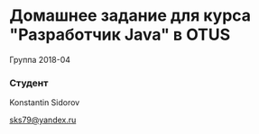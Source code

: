 # Домашнее задание для курса "Разработчик Java" в OTUS

Группа 2018-04

### Студент
Konstantin Sidorov

sks79@yandex.ru